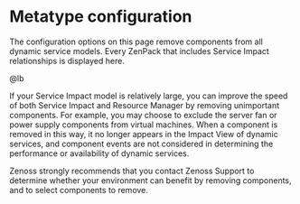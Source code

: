 # Metatype configuration

The configuration options on this page remove components from all
dynamic service models.  Every
ZenPack that includes Service Impact relationships is displayed here.

@lb[](img/metatype-metatype.png)

If your Service Impact model is relatively large, you can improve the
speed of both Service Impact and Resource Manager by removing
unimportant components. For example, you may choose to exclude the
server fan or power supply components from virtual machines. When a
component is removed in this way, it no longer appears in the Impact
View of dynamic services, and component events are not considered in
determining the performance or availability of dynamic services.

Zenoss strongly recommends that you contact Zenoss Support to determine
whether your environment can benefit by removing components, and to
select components to remove.


